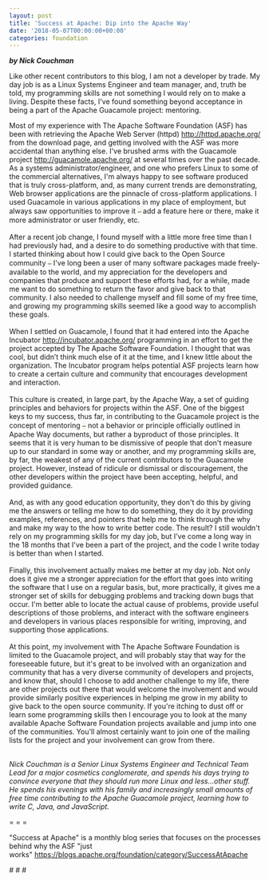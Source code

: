 ```yaml
---
layout: post
title: 'Success at Apache: Dip into the Apache Way'
date: '2018-05-07T00:00:00+00:00'
categories: foundation
---
```

<div><strong><em>by </em></strong><strong><em>Nick Couchman</em></strong></div> 
  <p>Like other recent contributors to this blog, I am not a developer by trade. My day job is as a Linux Systems Engineer and team manager, and, truth be told, my programming skills are not something I would rely on to make a living. Despite these facts, I've found something beyond acceptance in being a part of the Apache Guacamole project: mentoring.</p> 
  <div>Most of my experience with The Apache Software Foundation (ASF) has been with retrieving the Apache Web Server (httpd) <a href="http://httpd.apache.org/">http://httpd.apache.org/</a> from the download page, and getting involved with the ASF was more accidental than anything else. I've brushed arms with the Guacamole project&nbsp;<a href="http://guacamole.apache.org/">http://guacamole.apache.org/</a> at several times over the past decade. As a systems administrator/engineer, and one who prefers Linux to some of the commercial alternatives, I'm always happy to see software produced that is truly cross-platform, and, as many current trends are demonstrating, Web browser applications are the pinnacle of cross-platform applications. I used Guacamole in various applications in my place of employment, but always saw opportunities to improve it&nbsp;<span style="color: #222222; font-family: &quot;Helvetica Neue&quot;, &quot;Lucida Grande&quot;, Helvetica, Arial, Verdana, sans-serif; font-size: 12.8px; background-color: #f9f7ed;">–&nbsp;</span>add a feature here or there, make it more administrator or user friendly, etc.</div> 
  <div><br /></div> 
  <div>After a recent job change, I found myself with a little more free time than I had previously had, and a desire to do something productive with that time. I started thinking about how I could give back to the Open Source community&nbsp;<span style="color: #222222; font-family: &quot;Helvetica Neue&quot;, &quot;Lucida Grande&quot;, Helvetica, Arial, Verdana, sans-serif; font-size: 12.8px; background-color: #f9f7ed;">–</span>&nbsp;I've long been a user of many software packages made freely-available to the world, and my appreciation for the developers and companies that produce and support these efforts had, for a while, made me want to do something to return the favor and give back to that community. I also needed to challenge myself and fill some of my free time, and growing my programming skills seemed like a good way to accomplish these goals.</div> 
  <div><br /></div> 
  <div>When I settled on Guacamole, I found that it had entered into the Apache Incubator <a href="http://incubator.apache.org/">http://incubator.apache.org/</a> programming in an effort to get the project accepted by The Apache Software Foundation. I thought that was cool, but didn’t think much else of it at the time, and I knew little about the organization. The Incubator program helps potential ASF projects learn how to create a certain culture and community that encourages development and interaction.</div> 
  <div><br /></div> 
  <div>This culture is created, in large part, by the Apache Way, a set of guiding principles and behaviors for projects within the ASF. One of the biggest keys to my success, thus far, in contributing to the Guacamole project is the concept of mentoring&nbsp;<span style="color: #222222; font-family: &quot;Helvetica Neue&quot;, &quot;Lucida Grande&quot;, Helvetica, Arial, Verdana, sans-serif; font-size: 12.8px; background-color: #f9f7ed;">–</span>&nbsp;not a behavior or principle officially outlined in Apache Way documents, but rather a byproduct of those principles. It seems that it is very human to be dismissive of people that don't measure up to our standard in some way or another, and my programming skills are, by far, the weakest of any of the current contributors to the Guacamole project. However, instead of ridicule or dismissal or discouragement, the other developers within the project have been accepting, helpful, and provided guidance.</div> 
  <div><br /></div> 
  <div>And, as with any good education opportunity, they don't do this by giving me the answers or telling me how to do something, they do it by providing examples, references, and pointers that help me to think through the why and make my way to the how to write better code. The result? I still wouldn't rely on my programming skills for my day job, but I've come a long way in the 18 months that I've been a part of the project, and the code I write today is better than when I started.</div> 
  <div><br /></div> 
  <div>Finally, this involvement actually makes me better at my day job. Not only does it give me a stronger appreciation for the effort that goes into writing the software that I use on a regular basis, but, more practically, it gives me a stronger set of skills for debugging problems and tracking down bugs that occur. I'm better able to locate the actual cause of problems, provide useful descriptions of those problems, and interact with the software engineers and developers in various places responsible for writing, improving, and supporting those applications.</div> 
  <div><br /></div> 
  <div>At this point, my involvement with The Apache Software Foundation is limited to the Guacamole project, and will probably stay that way for the foreseeable future, but it's great to be involved with an organization and community that has a very diverse community of developers and projects, and know that, should I choose to add another challenge to my life, there are other projects out there that would welcome the involvement and would provide similarly positive experiences in helping me grow in my ability to give back to the open source community. If you're itching to dust off or learn some programming skills then I encourage you to look at the many available Apache Software Foundation projects available and jump into one of the communities. You'll almost certainly want to join one of the mailing lists for the project and your involvement can grow from there.</div> 
  <div><br /></div> 
  <div> 
    <p><em>Nick Couchman is a Senior Linux Systems Engineer and Technical Team Lead for a major cosmetics conglomerate, and spends his days trying to convince everyone that they should run more Linux and less...other stuff.&nbsp; He spends his evenings with his family and increasingly small amounts of free time contributing to the Apache Guacamole project, learning how to write C, Java, and JavaScript.</em></p> 
    <p>= = =</p> 
    <p>&quot;Success at Apache&quot; is a monthly blog series that focuses on the processes behind why the ASF &quot;just works&quot;&nbsp;<a href="https://blogs.apache.org/foundation/category/SuccessAtApache">https://blogs.apache.org/foundation/category/SuccessAtApache</a></p> 
    <p># # #&nbsp;</p> 
  </div>
